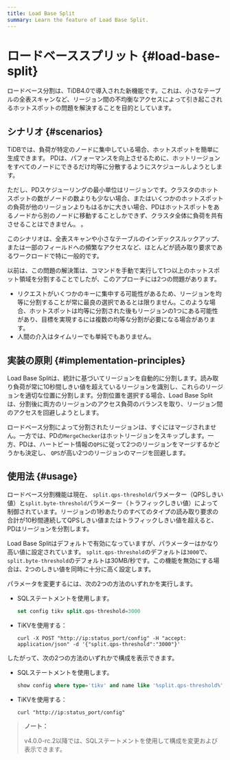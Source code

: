 ```yaml
---
title: Load Base Split
summary: Learn the feature of Load Base Split.
---
```


# ロードベーススプリット {#load-base-split}

ロードベース分割は、TiDB4.0で導入された新機能です。これは、小さなテーブルの全表スキャンなど、リージョン間の不均衡なアクセスによって引き起こされるホットスポットの問題を解決することを目的としています。

## シナリオ {#scenarios}

TiDBでは、負荷が特定のノードに集中している場合、ホットスポットを簡単に生成できます。 PDは、パフォーマンスを向上させるために、ホットリージョンをすべてのノードにできるだけ均等に分散するようにスケジュールしようとします。

ただし、PDスケジューリングの最小単位はリージョンです。クラスタのホットスポットの数がノードの数よりも少ない場合、またはいくつかのホットスポットの負荷が他のリージョンよりもはるかに大きい場合、PDはホットスポットをあるノードから別のノードに移動することしかできず、クラスタ全体に負荷を共有させることはできません。 。

このシナリオは、全表スキャンや小さなテーブルのインデックスルックアップ、または一部のフィールドへの頻繁なアクセスなど、ほとんどが読み取り要求であるワークロードで特に一般的です。

以前は、この問題の解決策は、コマンドを手動で実行して1つ以上のホットスポット領域を分割することでしたが、このアプローチには2つの問題があります。

-   リクエストがいくつかのキーに集中する可能性があるため、リージョンを均等に分割することが常に最良の選択であるとは限りません。このような場合、ホットスポットは均等に分割された後もリージョンの1つにある可能性があり、目標を実現するには複数の均等な分割が必要になる場合があります。
-   人間の介入はタイムリーでも単純でもありません。

## 実装の原則 {#implementation-principles}

Load Base Splitは、統計に基づいてリージョンを自動的に分割します。読み取り負荷が常に10秒間しきい値を超えているリージョンを識別し、これらのリージョンを適切な位置に分割します。分割位置を選択する場合、Load Base Splitは、分割後に両方のリージョンのアクセス負荷のバランスを取り、リージョン間のアクセスを回避しようとします。

ロードベース分割によって分割されたリージョンは、すぐにはマージされません。一方では、PDの`MergeChecker`はホットリージョンをスキップします。一方、PDは、ハートビート情報の`QPS`に従って2つのリージョンをマージするかどうかも決定し、 `QPS`が高い2つのリージョンのマージを回避します。

## 使用法 {#usage}

ロードベース分割機能は現在、 `split.qps-threshold`パラメーター（QPSしきい値）と`split.byte-threshold`パラメーター（トラフィックしきい値）によって制御されています。リージョンの1秒あたりのすべてのタイプの読み取り要求の合計が10秒間連続してQPSしきい値またはトラフィックしきい値を超えると、PDはリージョンを分割します。

Load Base Splitはデフォルトで有効になっていますが、パラメーターはかなり高い値に設定されています。 `split.qps-threshold`のデフォルトは`3000`で、 `split.byte-threshold`のデフォルトは30MB/秒です。この機能を無効にする場合は、2つのしきい値を同時に十分に高く設定します。

パラメータを変更するには、次の2つの方法のいずれかを実行します。

-   SQLステートメントを使用します。

    
    ```sql
    set config tikv split.qps-threshold=3000
    ```

-   TiKVを使用する：

    
    ```shell
    curl -X POST "http://ip:status_port/config" -H "accept: application/json" -d '{"split.qps-threshold":"3000"}'
    ```

したがって、次の2つの方法のいずれかで構成を表示できます。

-   SQLステートメントを使用します。

    
    ```sql
    show config where type='tikv' and name like '%split.qps-threshold%'
    ```

-   TiKVを使用する：

    
    ```shell
    curl "http://ip:status_port/config"
    ```

> **ノート：**
>
> v4.0.0-rc.2以降では、SQLステートメントを使用して構成を変更および表示できます。
